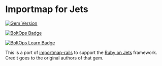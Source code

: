# Importmap for Jets

[![Gem Version](https://badge.fury.io/rb/jets-responders.png)](http://badge.fury.io/rb/jets-responders)

[![BoltOps Badge](https://img.boltops.com/boltops/badges/boltops-badge.png)](https://www.boltops.com)

[![BoltOps Learn Badge](https://img.boltops.com/boltops-learn/boltops-learn.png)](https://learn.boltops.com)

This is a port of [importmap-rails](https://github.com/rails/importmap-rails) to support the [Ruby on Jets](https://rubyonjets.com/) framework. Credit goes to the original authors of that gem.

